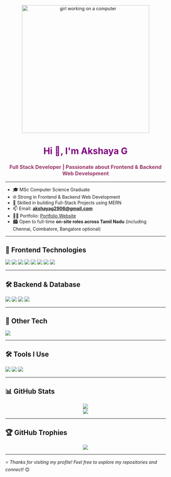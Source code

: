 <!-- 🎉 Top GIF Banner -->
<p align="center">
  <img src="https://user-images.githubusercontent.com/59734313/157189039-c09b3e38-9f42-42c0-ab54-14f1574190a7.gif" width="400px" alt="girl working on a computer" />
</p>

<h1 align="center" style="color:#800080;">Hi 👋, I'm Akshaya G</h1>
<h3 align="center" style="color:#993366;">Full Stack Developer | Passionate about Frontend & Backend Web Development</h3>

---

- 🎓 MSc Computer Science Graduate  
- 🌐 Strong in Frontend & Backend Web Development  
- 🔧 Skilled in building Full-Stack Projects using MERN  
- 📫 Email: **akshayag2906@gmail.com**  
- 👩‍💻 Portfolio: [Portfolio Website](https://akshaya-aa.github.io/akshayaportfolio/)  
- 🏙️ Open to full-time **on-site roles across Tamil Nadu** (including Chennai, Coimbatore, Bangalore optional)  

---

## 🎨 Frontend Technologies
<p align="left">
  <img src="https://img.shields.io/badge/HTML5-800080?style=for-the-badge&logo=html5&logoColor=white" />
  <img src="https://img.shields.io/badge/CSS3-993366?style=for-the-badge&logo=css3&logoColor=white" />
  <img src="https://img.shields.io/badge/Bootstrap-800080?style=for-the-badge&logo=bootstrap&logoColor=white" />
  <img src="https://img.shields.io/badge/JavaScript-993366?style=for-the-badge&logo=javascript&logoColor=white" />
  <img src="https://img.shields.io/badge/ES6+-800080?style=for-the-badge&logo=javascript&logoColor=white" />
  <img src="https://img.shields.io/badge/JSON-993366?style=for-the-badge&logo=json&logoColor=white" />
  <img src="https://img.shields.io/badge/jQuery-800080?style=for-the-badge&logo=jquery&logoColor=white" />
  <img src="https://img.shields.io/badge/React.js-993366?style=for-the-badge&logo=react&logoColor=white" />
</p>

---

## 🛠️ Backend & Database
<p align="left">
  <img src="https://img.shields.io/badge/Node.js-800080?style=for-the-badge&logo=nodedotjs&logoColor=white" />
  <img src="https://img.shields.io/badge/Express.js-993366?style=for-the-badge&logo=express&logoColor=white" />
  <img src="https://img.shields.io/badge/MongoDB-800080?style=for-the-badge&logo=mongodb&logoColor=white" />
  <img src="https://img.shields.io/badge/MySQL-993366?style=for-the-badge&logo=mysql&logoColor=white" />
</p>

---

## 🔧 Other Tech
<p align="left">
  <img src="https://img.shields.io/badge/Python(Basics)-993366?style=for-the-badge&logo=python&logoColor=white" />
</p>

---

## 🛠 Tools I Use
<p align="left">
  <img src="https://img.shields.io/badge/Git-800080?style=for-the-badge&logo=git&logoColor=white" />
  <img src="https://img.shields.io/badge/GitHub-993366?style=for-the-badge&logo=github&logoColor=white" />
  <img src="https://img.shields.io/badge/VS Code-800080?style=for-the-badge&logo=visual-studio-code&logoColor=white" />
</p>

---

## 📊 GitHub Stats
<p align="center">
  <img src="https://github-readme-stats.vercel.app/api?username=Akshaya-AA&show_icons=true&theme=radical&title_color=993366&icon_color=800080&text_color=ffffff&bg_color=0d1117&count_private=true&include_all_commits=true" />
  <br />
  <img src="https://github-readme-stats.vercel.app/api/top-langs/?username=Akshaya-AA&layout=compact&theme=radical&title_color=800080&text_color=ffffff&bg_color=0d1117" />
</p>

---

## 🏆 GitHub Trophies
<p align="center">
  <img src="https://github-profile-trophy.vercel.app/?username=Akshaya-AA&theme=darkhub&no-frame=true&no-bg=false&title=Commits,Repositories,Stars,Followers,PullRequest&title_color=993366&text_color=ffffff&border_color=800080" />
</p>

---

⭐ *Thanks for visiting my profile! Feel free to explore my repositories and connect!* 😊
